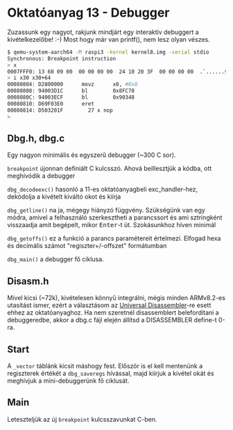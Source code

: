 Oktatóanyag 13 - Debugger
=========================

Zuzassunk egy nagyot, rakjunk mindjárt egy interaktív debuggert a kivételkezelőbe! :-) Most hogy már van printf(),
nem lesz olyan vészes.

```sh
$ qemu-system-aarch64 -M raspi3 -kernel kernel8.img -serial stdio
Synchronous: Breakpoint instruction
> x 
0007FFF0: 13 60 09 00  00 00 00 00  24 10 20 3F  00 00 00 00  .`......$. ?....
> i x30 x30+64 
00080804: D2800000      movz      x0, #0x0
00080808: 94003D1C      bl        0x8FC78
0008080C: 94003ECF      bl        0x90348
00080810: D69F03E0      eret      
00080814: D503201F        27 x nop
>
```

Dbg.h, dbg.c
------------

Egy nagyon minimális és egyszerű debugger (~300 C sor).

`breakpoint` újonnan definiált C kulcsszó. Ahová beillesztjük a kódba, ott meghívódik a debugger

`dbg_decodeexc()` hasonló a 11-es oktatóanyagbeli exc_handler-hez, dekódolja a kivételt kiváltó okot és kiírja

`dbg_getline()` na ja, mégegy hiányzó függvény. Szükségünk van egy módra, amivel a felhasználó szerkesztheti
a parancssort és ami sztringként visszaadja amit begépelt, mikor <kbd>Enter</kbd>-t üt. Szokásunkhoz híven minimál

`dbg_getoffs()` ez a funkció a parancs paramétereit értelmezi. Elfogad hexa és decimális számot "regiszter+/-offszet"
formátumban

`dbg_main()` a debugger fő ciklusa.

Disasm.h
--------

Mivel kicsi (~72k), kivételesen könnyű integrálni, mégis minden ARMv8.2-es utasítást ismer, ezért a választásom
az [Universal Disassembler](https://gitlab.com/bztsrc/udisasm)-re esett ehhez az oktatóanyaghoz. Ha nem szeretnél
disassemblert belefordítani a debuggeredbe, akkor a dbg.c fájl elején állítsd a DISASSEMBLER define-t 0-ra.

Start
-----

A `_vector` táblánk kicsit máshogy fest. Először is el kell mentenünk a regiszterek értékét a `dbg_saveregs` hívással,
majd kiírjuk a kivétel okát és meghívjuk a mini-debuggerünk fő ciklusát.

Main
----

Leteszteljük az új `breakpoint` kulcsszavunkat C-ben.
